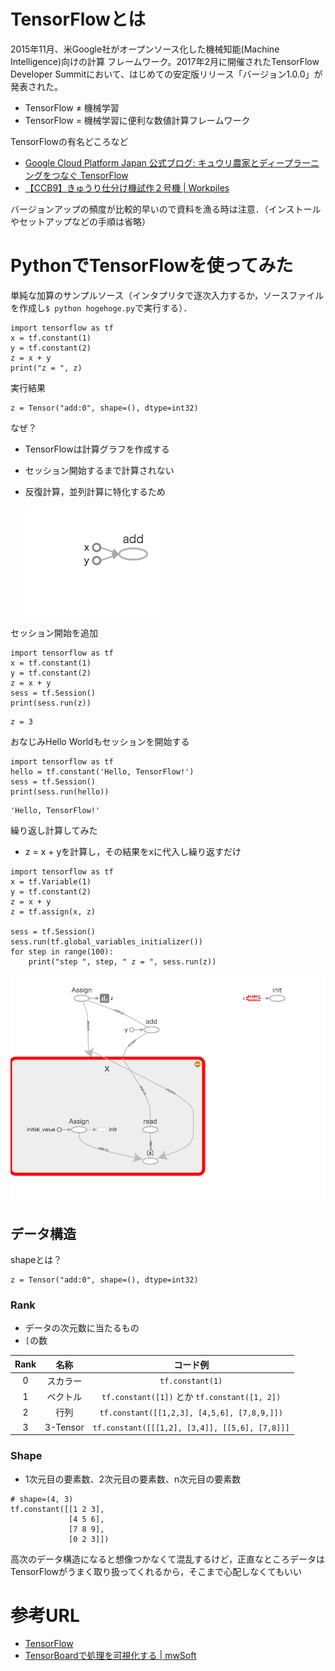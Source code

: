 # TensorFlowとは

2015年11月、米Google社がオープンソース化した機械知能(Machine Intelligence)向けの計算 フレームワーク。2017年2月に開催されたTensorFlow Developer Summitにおいて、はじめての安定版リリース「バージョン1.0.0」が発表された。
 
* TensorFlow ≠ 機械学習
* TensorFlow = 機械学習に便利な数値計算フレームワーク

TensorFlowの有名どころなど

- [Google Cloud Platform Japan 公式ブログ: キュウリ農家とディープラーニングをつなぐ TensorFlow](https://cloudplatform-jp.googleblog.com/2016/08/tensorflow_5.html "Google Cloud Platform Japan 公式ブログ: キュウリ農家とディープラーニングをつなぐ TensorFlow")
- [【CCB9】きゅうり仕分け機試作２号機 | Workpiles](http://workpiles.com/2016/08/ccb9-prototype2-complete/ "【CCB9】きゅうり仕分け機試作２号機 | Workpiles")

バージョンアップの頻度が比較的早いので資料を漁る時は注意．（インストールやセットアップなどの手順は省略）

# PythonでTensorFlowを使ってみた

単純な加算のサンプルソース（インタプリタで逐次入力するか，ソースファイルを作成し```$ python hogehoge.py```で実行する）．

```
import tensorflow as tf
x = tf.constant(1)
y = tf.constant(2)
z = x + y
print("z = ", z)
```

実行結果

```
z = Tensor("add:0", shape=(), dtype=int32)
```

なぜ？

- TensorFlowは計算グラフを作成する
- セッション開始するまで計算されない
- 反復計算，並列計算に特化するため

  ![graph_run=.png](image/0C201D6039A7C99133E3BB606F8B4E2A.png)

セッション開始を追加

```
import tensorflow as tf
x = tf.constant(1)
y = tf.constant(2)
z = x + y
sess = tf.Session()
print(sess.run(z))
```
```
z = 3
```

おなじみHello Worldもセッションを開始する

```
import tensorflow as tf
hello = tf.constant('Hello, TensorFlow!')
sess = tf.Session()
print(sess.run(hello))
```
```
'Hello, TensorFlow!'
```

繰り返し計算してみた
- z = x + yを計算し，その結果をxに代入し繰り返すだけ


```
import tensorflow as tf
x = tf.Variable(1)
y = tf.constant(2)
z = x + y
z = tf.assign(x, z)

sess = tf.Session()
sess.run(tf.global_variables_initializer())
for step in range(100):
    print("step ", step, " z = ", sess.run(z))
```
![graph_run=3.png](image/7B55861CB41D949E8D59EF72164F993B.png)

## データ構造

shapeとは？

```
z = Tensor("add:0", shape=(), dtype=int32)
```

### Rank
- データの次元数に当たるもの
- ```[```の数

| Rank | 名称 | コード例 |
| :---: |:---:| :---:|
| 0 | スカラー | ```tf.constant(1)``` |
| 1 | ベクトル | ```tf.constant([1])``` とか ```tf.constant([1, 2])``` |
| 2 | 行列 | ```tf.constant([[1,2,3], [4,5,6], [7,8,9,]])``` |
| 3 | 3-Tensor | ```tf.constant([[[1,2], [3,4]], [[5,6], [7,8]]]``` |

### Shape
- 1次元目の要素数、2次元目の要素数、n次元目の要素数

```
# shape=(4, 3)
tf.constant([[1 2 3],
             [4 5 6],
             [7 8 9],
             [0 2 3]])
```


高次のデータ構造になると想像つかなくて混乱するけど，正直なところデータはTensorFlowがうまく取り扱ってくれるから，そこまで心配しなくてもいい


# 参考URL
- [TensorFlow](https://www.tensorflow.org/ "TensorFlow")
- [TensorBoardで処理を可視化する | mwSoft](http://www.mwsoft.jp/programming/tensor/tutorial_tensorboad.html "TensorBoardで処理を可視化する | mwSoft")



